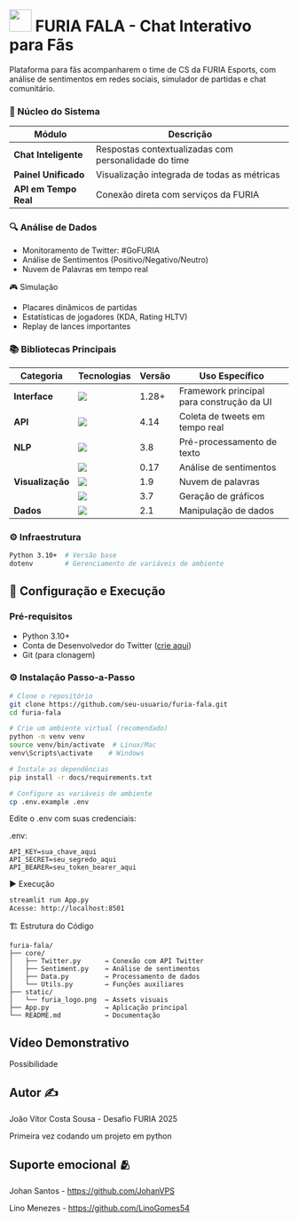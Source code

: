 # <img src="https://upload.wikimedia.org/wikipedia/pt/f/f9/Furia_Esports_logo.png" width="40"> FURIA FALA - Chat Interativo para Fãs

Plataforma para fãs acompanharem o time de CS da FURIA Esports, com análise de sentimentos em redes sociais, simulador de partidas e chat comunitário.

### 🚀 Núcleo do Sistema
| Módulo | Descrição |
|--------|-----------|
| **Chat Inteligente** | Respostas contextualizadas com personalidade do time |
| **Painel Unificado** | Visualização integrada de todas as métricas |
| **API em Tempo Real** | Conexão direta com serviços da FURIA |

### 🔍 Análise de Dados

+  Monitoramento de Twitter: #GoFURIA 
+  Análise de Sentimentos (Positivo/Negativo/Neutro)
+  Nuvem de Palavras em tempo real

🎮 Simulação

+ Placares dinâmicos de partidas
+ Estatísticas de jogadores (KDA, Rating HLTV)
+ Replay de lances importantes

### 📚 Bibliotecas Principais

| Categoria       | Tecnologias                                                                                  | Versão   | Uso Específico                                                                 |
|-----------------|----------------------------------------------------------------------------------------------|----------|--------------------------------------------------------------------------------|
| **Interface**  | <img src="https://img.shields.io/badge/Streamlit-000000?logo=streamlit">                     | 1.28+    | Framework principal para construção da UI                                      |
| **API**        | <img src="https://img.shields.io/badge/Tweepy-000000?logo=twitter">                          | 4.14     | Coleta de tweets em tempo real                                                |
| **NLP**        | <img src="https://img.shields.io/badge/NLTK-000000">                                         | 3.8      | Pré-processamento de texto                                                    |
|                 | <img src="https://img.shields.io/badge/TextBlob-000000">                                     | 0.17     | Análise de sentimentos                                                        |
| **Visualização**| <img src="https://img.shields.io/badge/WordCloud-000000">                                    | 1.9      | Nuvem de palavras                                                             |
|                 | <img src="https://img.shields.io/badge/Matplotlib-000000?logo=python">                      | 3.7      | Geração de gráficos                                                           |
| **Dados**      | <img src="https://img.shields.io/badge/Pandas-000000?logo=pandas">                           | 2.1      | Manipulação de dados                                                          |

### ⚙️ Infraestrutura

```bash
Python 3.10+  # Versão base
dotenv        # Gerenciamento de variáveis de ambiente
```

## 🚀 Configuração e Execução

### Pré-requisitos
- Python 3.10+
- Conta de Desenvolvedor do Twitter ([crie aqui](https://developer.twitter.com/))
- Git (para clonagem)

### ⚙️ Instalação Passo-a-Passo

```bash
# Clone o repositório
git clone https://github.com/seu-usuario/furia-fala.git
cd furia-fala

# Crie um ambiente virtual (recomendado)
python -m venv venv
source venv/bin/activate  # Linux/Mac
venv\Scripts\activate    # Windows

# Instale as dependências
pip install -r docs/requirements.txt

# Configure as variáveis de ambiente
cp .env.example .env 
```

Edite o .env com suas credenciais:

.env:
```
API_KEY=sua_chave_aqui
API_SECRET=seu_segredo_aqui
API_BEARER=seu_token_bearer_aqui
```

▶️ Execução
```bash
streamlit run App.py
Acesse: http://localhost:8501
```

🏗️ Estrutura do Código
```
furia-fala/
├── core/
│   ├── Twitter.py      → Conexão com API Twitter
│   ├── Sentiment.py    → Análise de sentimentos
│   ├── Data.py         → Processamento de dados
│   └── Utils.py        → Funções auxiliares
├── static/
│   └── furia_logo.png  → Assets visuais
├── App.py              → Aplicação principal
└── README.md           → Documentação
```

## Vídeo Demonstrativo

Possibilidade

## Autor ✍️ 

João Vítor Costa Sousa - Desafio FURIA 2025

Primeira vez codando um projeto em python

## Suporte emocional 🫂

Johan Santos - https://github.com/JohanVPS

Lino Menezes - https://github.com/LinoGomes54
